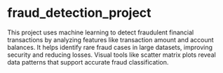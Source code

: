 # fraud_detection_project
This project uses machine learning to detect fraudulent financial transactions by analyzing features like transaction amount and account balances. It helps identify rare fraud cases in large datasets, improving security and reducing losses. Visual tools like scatter matrix plots reveal data patterns that support accurate fraud classification.
